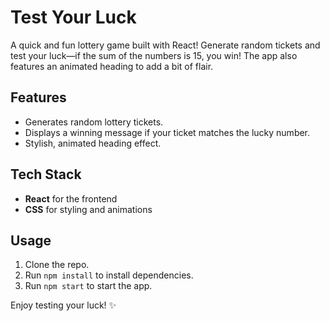 # Test Your Luck

A quick and fun lottery game built with React! Generate random tickets and test your luck—if the sum of the numbers is 15, you win! The app also features an animated heading to add a bit of flair.

## Features
- Generates random lottery tickets.
- Displays a winning message if your ticket matches the lucky number.
- Stylish, animated heading effect.

## Tech Stack
- **React** for the frontend
- **CSS** for styling and animations

## Usage
1. Clone the repo.
2. Run `npm install` to install dependencies.
3. Run `npm start` to start the app.

Enjoy testing your luck! ✨
